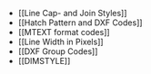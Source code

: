 - [[Line Cap- and Join Styles]]
- [[Hatch Pattern and DXF Codes]]
- [[MTEXT format codes]]
- [[Line Width in Pixels]]
- [[DXF Group Codes]]
- [[DIMSTYLE]]